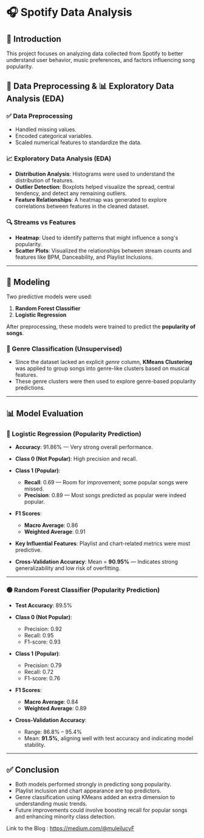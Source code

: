 # 🎧 Spotify Data Analysis

## 📌 Introduction

This project focuses on analyzing data collected from Spotify to better understand user behavior, music preferences, and factors influencing song popularity.

## 🧹 Data Preprocessing & 📊 Exploratory Data Analysis (EDA)

### ✅ Data Preprocessing

* Handled missing values.
* Encoded categorical variables.
* Scaled numerical features to standardize the data.

### 📈 Exploratory Data Analysis (EDA)

* **Distribution Analysis**: Histograms were used to understand the distribution of features.
* **Outlier Detection**: Boxplots helped visualize the spread, central tendency, and detect any remaining outliers.
* **Feature Relationships**: A heatmap was generated to explore correlations between features in the cleaned dataset.

### 🔍 Streams vs Features

* **Heatmap**: Used to identify patterns that might influence a song's popularity.
* **Scatter Plots**: Visualized the relationships between stream counts and features like BPM, Danceability, and Playlist Inclusions.

---

## 🤖 Modeling

Two predictive models were used:

1. **Random Forest Classifier**
2. **Logistic Regression**

After preprocessing, these models were trained to predict the **popularity of songs**.

### 🎯 Genre Classification (Unsupervised)

* Since the dataset lacked an explicit *genre* column, **KMeans Clustering** was applied to group songs into genre-like clusters based on musical features.
* These genre clusters were then used to explore genre-based popularity predictions.

---

## 📊 Model Evaluation

### 🔵 Logistic Regression (Popularity Prediction)

* **Accuracy**: 91.86% — Very strong overall performance.
* **Class 0 (Not Popular)**: High precision and recall.
* **Class 1 (Popular)**:

  * **Recall**: 0.69 — Room for improvement; some popular songs were missed.
  * **Precision**: 0.89 — Most songs predicted as popular were indeed popular.
* **F1 Scores**:

  * **Macro Average**: 0.86
  * **Weighted Average**: 0.91
* **Key Influential Features**: Playlist and chart-related metrics were most predictive.
* **Cross-Validation Accuracy**: Mean = **90.95%** — Indicates strong generalizability and low risk of overfitting.

---

### 🟢 Random Forest Classifier (Popularity Prediction)

* **Test Accuracy**: 89.5%
* **Class 0 (Not Popular)**:

  * Precision: 0.92
  * Recall: 0.95
  * F1-score: 0.93
* **Class 1 (Popular)**:

  * Precision: 0.79
  * Recall: 0.72
  * F1-score: 0.76
* **F1 Scores**:

  * **Macro Average**: 0.84
  * **Weighted Average**: 0.89
* **Cross-Validation Accuracy**:

  * Range: 86.8% – 95.4%
  * Mean: **91.5%**, aligning well with test accuracy and indicating model stability.

---

## ✅ Conclusion

* Both models performed strongly in predicting song popularity.
* Playlist inclusion and chart appearance are top predictors.
* Genre classification using KMeans added an extra dimension to understanding music trends.
* Future improvements could involve boosting recall for popular songs and enhancing minority class detection.

Link to the Blog : https://medium.com/@muleilucyF
